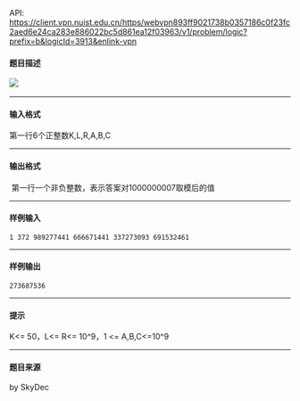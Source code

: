 API: https://client.vpn.nuist.edu.cn/https/webvpn893ff9021738b0357186c0f23fc2aed6e24ca283e886022bc5d861ea12f03963/v1/problem/logic?prefix=b&logicId=3913&enlink-vpn

#### 题目描述

![](../file/3913_0.png) 

---

#### 输入格式

第一行6个正整数K,L,R,A,B,C

---

#### 输出格式

 第一行一个非负整数，表示答案对1000000007取模后的值

---

#### 样例输入
```
1 372 989277441 666671441 337273093 691532461

```

---

#### 样例输出
```
273687536

```

---

#### 提示

K<= 50，L<= R<= 10^9，1 <= A,B,C<=10^9

---

#### 题目来源

by SkyDec
